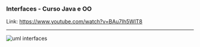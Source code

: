 
### Interfaces - Curso Java e OO
 
Link: https://www.youtube.com/watch?v=BAu7Ih5WlT8

---

![uml interfaces](https://github.com/josemalcher/lab-code-JAVA/blob/master/algaworks-ex-interfaces/img/uml-interface.png?raw=true)